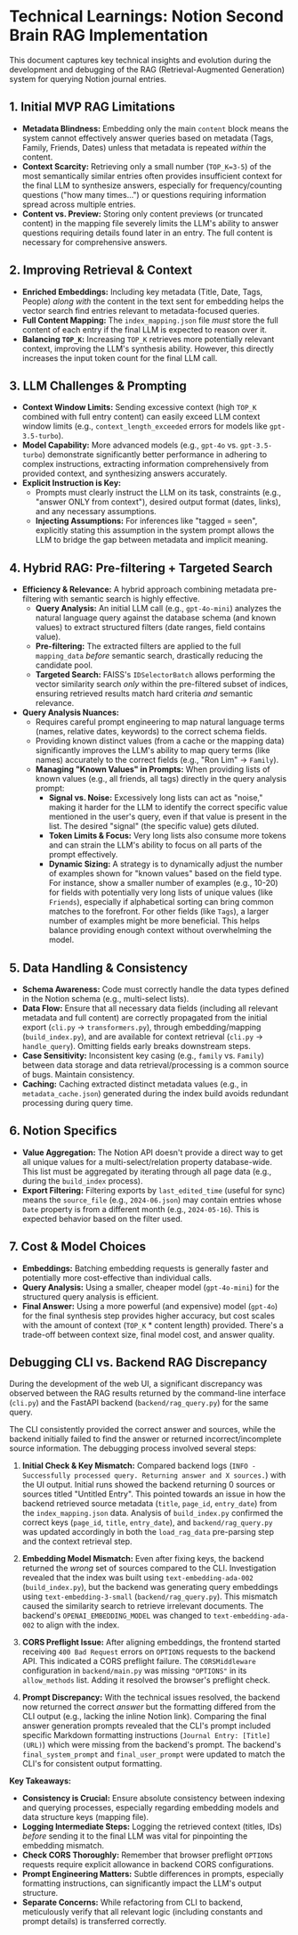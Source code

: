 # Technical Learnings: Notion Second Brain RAG Implementation

This document captures key technical insights and evolution during the development and debugging of the RAG (Retrieval-Augmented Generation) system for querying Notion journal entries.

## 1. Initial MVP RAG Limitations

*   **Metadata Blindness:** Embedding only the main `content` block means the system cannot effectively answer queries based on metadata (Tags, Family, Friends, Dates) unless that metadata is repeated *within* the content.
*   **Context Scarcity:** Retrieving only a small number (`TOP_K=3-5`) of the most semantically similar entries often provides insufficient context for the final LLM to synthesize answers, especially for frequency/counting questions ("how many times...") or questions requiring information spread across multiple entries.
*   **Content vs. Preview:** Storing only content previews (or truncated content) in the mapping file severely limits the LLM's ability to answer questions requiring details found later in an entry. The full content is necessary for comprehensive answers.

## 2. Improving Retrieval & Context

*   **Enriched Embeddings:** Including key metadata (Title, Date, Tags, People) *along with* the content in the text sent for embedding helps the vector search find entries relevant to metadata-focused queries.
*   **Full Content Mapping:** The `index_mapping.json` file *must* store the full content of each entry if the final LLM is expected to reason over it.
*   **Balancing `TOP_K`:** Increasing `TOP_K` retrieves more potentially relevant context, improving the LLM's synthesis ability. However, this directly increases the input token count for the final LLM call.

## 3. LLM Challenges & Prompting

*   **Context Window Limits:** Sending excessive context (high `TOP_K` combined with full entry content) can easily exceed LLM context window limits (e.g., `context_length_exceeded` errors for models like `gpt-3.5-turbo`).
*   **Model Capability:** More advanced models (e.g., `gpt-4o` vs. `gpt-3.5-turbo`) demonstrate significantly better performance in adhering to complex instructions, extracting information comprehensively from provided context, and synthesizing answers accurately.
*   **Explicit Instruction is Key:**
    *   Prompts must clearly instruct the LLM on its task, constraints (e.g., "answer ONLY from context"), desired output format (dates, links), and any necessary assumptions.
    *   **Injecting Assumptions:** For inferences like "tagged = seen", explicitly stating this assumption in the system prompt allows the LLM to bridge the gap between metadata and implicit meaning.

## 4. Hybrid RAG: Pre-filtering + Targeted Search

*   **Efficiency & Relevance:** A hybrid approach combining metadata pre-filtering with semantic search is highly effective.
    *   **Query Analysis:** An initial LLM call (e.g., `gpt-4o-mini`) analyzes the natural language query against the database schema (and known values) to extract structured filters (date ranges, field contains value).
    *   **Pre-filtering:** The extracted filters are applied to the full `mapping_data` *before* semantic search, drastically reducing the candidate pool.
    *   **Targeted Search:** FAISS's `IDSelectorBatch` allows performing the vector similarity search *only* within the pre-filtered subset of indices, ensuring retrieved results match hard criteria *and* semantic relevance.
*   **Query Analysis Nuances:**
    *   Requires careful prompt engineering to map natural language terms (names, relative dates, keywords) to the correct schema fields.
    *   Providing known distinct values (from a cache or the mapping data) significantly improves the LLM's ability to map query terms (like names) accurately to the correct fields (e.g., "Ron Lim" -> `Family`).
    *   **Managing "Known Values" in Prompts:** When providing lists of known values (e.g., all friends, all tags) directly in the query analysis prompt:
        *   **Signal vs. Noise:** Excessively long lists can act as "noise," making it harder for the LLM to identify the correct specific value mentioned in the user's query, even if that value is present in the list. The desired "signal" (the specific value) gets diluted.
        *   **Token Limits & Focus:** Very long lists also consume more tokens and can strain the LLM's ability to focus on all parts of the prompt effectively.
        *   **Dynamic Sizing:** A strategy is to dynamically adjust the number of examples shown for "known values" based on the field type. For instance, show a smaller number of examples (e.g., 10-20) for fields with potentially very long lists of unique values (like `Friends`), especially if alphabetical sorting can bring common matches to the forefront. For other fields (like `Tags`), a larger number of examples might be more beneficial. This helps balance providing enough context without overwhelming the model.

## 5. Data Handling & Consistency

*   **Schema Awareness:** Code must correctly handle the data types defined in the Notion schema (e.g., multi-select lists).
*   **Data Flow:** Ensure that all necessary data fields (including all relevant metadata and full content) are correctly propagated from the initial export (`cli.py` -> `transformers.py`), through embedding/mapping (`build_index.py`), and are available for context retrieval (`cli.py` -> `handle_query`). Omitting fields early breaks downstream steps.
*   **Case Sensitivity:** Inconsistent key casing (e.g., `family` vs. `Family`) between data storage and data retrieval/processing is a common source of bugs. Maintain consistency.
*   **Caching:** Caching extracted distinct metadata values (e.g., in `metadata_cache.json`) generated during the index build avoids redundant processing during query time.

## 6. Notion Specifics

*   **Value Aggregation:** The Notion API doesn't provide a direct way to get all unique values for a multi-select/relation property database-wide. This list must be aggregated by iterating through all page data (e.g., during the `build_index` process).
*   **Export Filtering:** Filtering exports by `last_edited_time` (useful for sync) means the `source_file` (e.g., `2024-06.json`) may contain entries whose `Date` property is from a different month (e.g., `2024-05-16`). This is expected behavior based on the filter used.

## 7. Cost & Model Choices

*   **Embeddings:** Batching embedding requests is generally faster and potentially more cost-effective than individual calls.
*   **Query Analysis:** Using a smaller, cheaper model (`gpt-4o-mini`) for the structured query analysis is efficient.
*   **Final Answer:** Using a more powerful (and expensive) model (`gpt-4o`) for the final synthesis step provides higher accuracy, but cost scales with the amount of context (`TOP_K` * content length) provided. There's a trade-off between context size, final model cost, and answer quality.

## Debugging CLI vs. Backend RAG Discrepancy

During the development of the web UI, a significant discrepancy was observed between the RAG results returned by the command-line interface (`cli.py`) and the FastAPI backend (`backend/rag_query.py`) for the same query.

The CLI consistently provided the correct answer and sources, while the backend initially failed to find the answer or returned incorrect/incomplete source information. The debugging process involved several steps:

1.  **Initial Check & Key Mismatch:** Compared backend logs (`INFO - Successfully processed query. Returning answer and X sources.`) with the UI output. Initial runs showed the backend returning 0 sources or sources titled "Untitled Entry". This pointed towards an issue in how the backend retrieved source metadata (`title`, `page_id`, `entry_date`) from the `index_mapping.json` data. Analysis of `build_index.py` confirmed the correct keys (`page_id`, `title`, `entry_date`), and `backend/rag_query.py` was updated accordingly in both the `load_rag_data` pre-parsing step and the context retrieval step.

2.  **Embedding Model Mismatch:** Even after fixing keys, the backend returned the *wrong* set of sources compared to the CLI. Investigation revealed that the index was built using `text-embedding-ada-002` (`build_index.py`), but the backend was generating query embeddings using `text-embedding-3-small` (`backend/rag_query.py`). This mismatch caused the similarity search to retrieve irrelevant documents. The backend's `OPENAI_EMBEDDING_MODEL` was changed to `text-embedding-ada-002` to align with the index.

3.  **CORS Preflight Issue:** After aligning embeddings, the frontend started receiving `400 Bad Request` errors on `OPTIONS` requests to the backend API. This indicated a CORS preflight failure. The `CORSMiddleware` configuration in `backend/main.py` was missing `"OPTIONS"` in its `allow_methods` list. Adding it resolved the browser's preflight check.

4.  **Prompt Discrepancy:** With the technical issues resolved, the backend now returned the correct *answer* but the formatting differed from the CLI output (e.g., lacking the inline Notion link). Comparing the final answer generation prompts revealed that the CLI's prompt included specific Markdown formatting instructions (`Journal Entry: [Title](URL)`) which were missing from the backend's prompt. The backend's `final_system_prompt` and `final_user_prompt` were updated to match the CLI's for consistent output formatting.

**Key Takeaways:**

*   **Consistency is Crucial:** Ensure absolute consistency between indexing and querying processes, especially regarding embedding models and data structure keys (mapping file).
*   **Logging Intermediate Steps:** Logging the retrieved context (titles, IDs) *before* sending it to the final LLM was vital for pinpointing the embedding mismatch.
*   **Check CORS Thoroughly:** Remember that browser preflight `OPTIONS` requests require explicit allowance in backend CORS configurations.
*   **Prompt Engineering Matters:** Subtle differences in prompts, especially formatting instructions, can significantly impact the LLM's output structure.
*   **Separate Concerns:** While refactoring from CLI to backend, meticulously verify that all relevant logic (including constants and prompt details) is transferred correctly. 